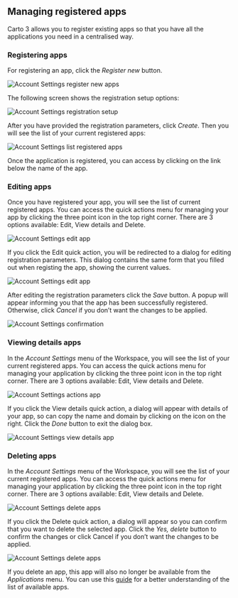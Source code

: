 ## Managing registered apps

Carto 3 allows you to register existing apps so that you have all the applications you need in a centralised way.

### Registering apps

For registering an app, click the *Register new* button. 

![Account Settings register new apps](/img/cloud-native-workspace/account-settings/account_settings_new_apps.png)

The following screen shows the registration setup options:

![Account Settings registration setup](/img/cloud-native-workspace/account-settings/account_settings_setup_apps.png)

After you have provided the registration parameters, click *Create*. Then you will see the list of your current registered apps:

![Account Settings list registered apps](/img/cloud-native-workspace/account-settings/account_settings_list_apps.png)

Once the application is registered, you can access by clicking on the link below the name of the app.

### Editing apps

Once you have registered your app, you will see the list of current registered apps. You can access the quick actions menu for managing your app by clicking the three point icon in the top right corner. There are 3 options available: Edit, View details and Delete. 

![Account Settings edit app](/img/cloud-native-workspace/account-settings/account_settings_actions_apps.png)

If you click the Edit quick action, you will be redirected to a dialog for editing registration parameters. This dialog contains the same form that you filled out when registing the app, showing the current values.

![Account Settings edit app](/img/cloud-native-workspace/account-settings/account_settings_edit_apps.png)

After editing the registration parameters click the *Save* button. A popup will appear informing you that the app has been successfully registered. Otherwise, click *Cancel* if you don’t want the changes to be applied.

![Account Settings confirmation](/img/cloud-native-workspace/account-settings/account_settings_confirmation.png)

### Viewing details apps

In the *Account Settings* menu of the Workspace, you will see the list of your current registered apps. You can access the quick actions menu for managing your application by clicking the three point icon in the top right corner. There are 3 options available: Edit, View details and Delete. 

![Account Settings actions app](/img/cloud-native-workspace/account-settings/account_settings_actions_apps.png)

If you click the View details quick action, a dialog will appear with details of your app, so can copy the name and domain by clicking on the icon on the right. Click the *Done* button to exit the dialog box.

![Account Settings view details app](/img/cloud-native-workspace/account-settings/account_settings_details_apps.png)

### Deleting apps

In the *Account Settings* menu of the Workspace, you will see the list of your current registered apps. You can access the quick actions menu for managing your application by clicking the three point icon in the top right corner. There are 3 options available: Edit, View details and Delete. 

![Account Settings delete apps](/img/cloud-native-workspace/account-settings/account_settings_actions_apps.png)

If you click the Delete quick action, a dialog will appear so you can confirm that you want to delete the selected app. Click the *Yes, delete* button to confirm the changes or click Cancel if you don’t want the changes to be applied.

![Account Settings delete apps](/img/cloud-native-workspace/account-settings/account_settings_delete_apps.png)

If you delete an app, this app will also no longer be available from the *Applications* menu. You can use this [guide](../../applications/accessing-applications) for a better understanding of the list of available apps.
